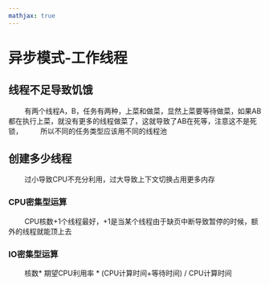 ```yaml
---
mathjax: true
---
```


# 异步模式-工作线程
## 线程不足导致饥饿
&emsp;&emsp; 有两个线程A，B，任务有两种，上菜和做菜，显然上菜要等待做菜，如果AB都在执行上菜，就没有更多的线程做菜了，这就导致了AB在死等，注意这不是死锁，
&emsp;&emsp; 所以不同的任务类型应该用不同的线程池

<!--more-->

## 创建多少线程
&emsp;&emsp; 过小导致CPU不充分利用，过大导致上下文切换占用更多内存
### CPU密集型运算
&emsp;&emsp; CPU核数+1个线程最好，+1是当某个线程由于缺页中断导致暂停的时候，额外的线程就能顶上去
### IO密集型运算
&emsp;&emsp; 核数* 期望CPU利用率 * (CPU计算时间+等待时间) / CPU计算时间

